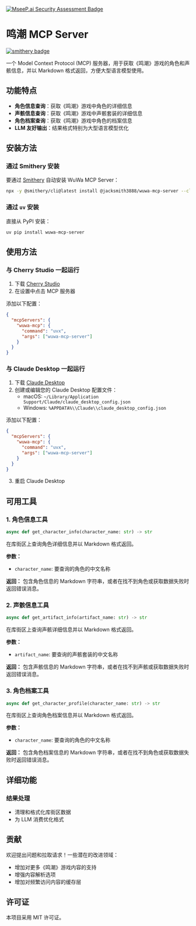 [![MseeP.ai Security Assessment Badge](https://mseep.net/pr/jacksmith3888-wuwa-mcp-server-badge.png)](https://mseep.ai/app/jacksmith3888-wuwa-mcp-server)

# 鸣潮 MCP Server

[![smithery badge](https://smithery.ai/badge/@jacksmith3888/wuwa-mcp-server)](https://smithery.ai/server/@jacksmith3888/wuwa-mcp-server)

一个 Model Context Protocol (MCP) 服务器，用于获取《鸣潮》游戏的角色和声骸信息，并以 Markdown 格式返回，方便大型语言模型使用。

## 功能特点

- **角色信息查询**：获取《鸣潮》游戏中角色的详细信息
- **声骸信息查询**：获取《鸣潮》游戏中声骸套装的详细信息
- **角色档案查询**：获取《鸣潮》游戏中角色的档案信息
- **LLM 友好输出**：结果格式特别为大型语言模型优化

## 安装方法

### 通过 Smithery 安装

要通过 [Smithery](https://smithery.ai/server/@jason/wuwa-mcp-server) 自动安装 WuWa MCP Server：

```bash
npx -y @smithery/cli@latest install @jacksmith3888/wuwa-mcp-server --client claude --key YOUR_SMITHERY_KEYs
```

### 通过 `uv` 安装

直接从 PyPI 安装：

```bash
uv pip install wuwa-mcp-server
```

## 使用方法

### 与 Cherry Studio 一起运行

1. 下载 [Cherry Studio](https://github.com/CherryHQ/cherry-studio)
2. 在设置中点击 MCP 服务器

添加以下配置：

```json
{
  "mcpServers": {
    "wuwa-mcp": {
      "command": "uvx",
      "args": ["wuwa-mcp-server"]
    }
  }
}
```

### 与 Claude Desktop 一起运行

1. 下载 [Claude Desktop](https://claude.ai/download)
2. 创建或编辑您的 Claude Desktop 配置文件：
   - macOS: `~/Library/Application Support/Claude/claude_desktop_config.json`
   - Windows: `%APPDATA%\\Claude\\claude_desktop_config.json`

添加以下配置：

```json
{
  "mcpServers": {
    "wuwa-mcp": {
      "command": "uvx",
      "args": ["wuwa-mcp-server"]
    }
  }
}
```

3. 重启 Claude Desktop

## 可用工具

### 1. 角色信息工具

```python
async def get_character_info(character_name: str) -> str
```

在库街区上查询角色详细信息并以 Markdown 格式返回。

**参数：**

- `character_name`: 要查询的角色的中文名称

**返回：**
包含角色信息的 Markdown 字符串，或者在找不到角色或获取数据失败时返回错误消息。

### 2. 声骸信息工具

```python
async def get_artifact_info(artifact_name: str) -> str
```

在库街区上查询声骸详细信息并以 Markdown 格式返回。

**参数：**

- `artifact_name`: 要查询的声骸套装的中文名称

**返回：**
包含声骸信息的 Markdown 字符串，或者在找不到声骸或获取数据失败时返回错误消息。

### 3. 角色档案工具

```python
async def get_character_profile(character_name: str) -> str
```

在库街区上查询角色档案信息并以 Markdown 格式返回。

**参数：**

- `character_name`: 要查询的角色的中文名称

**返回：**
包含角色档案信息的 Markdown 字符串，或者在找不到角色或获取数据失败时返回错误消息。

## 详细功能

### 结果处理

- 清理和格式化库街区数据
- 为 LLM 消费优化格式

## 贡献

欢迎提出问题和拉取请求！一些潜在的改进领域：

- 增加对更多《鸣潮》游戏内容的支持
- 增强内容解析选项
- 增加对频繁访问内容的缓存层

## 许可证

本项目采用 MIT 许可证。
